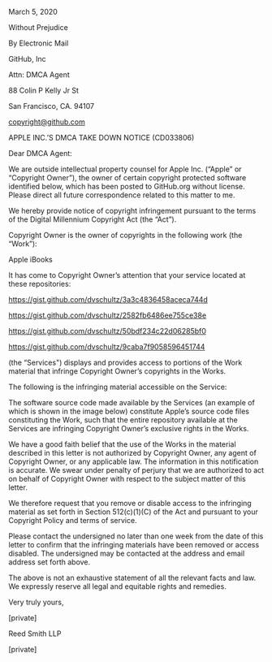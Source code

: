 March 5, 2020

Without Prejudice

By Electronic Mail

GitHub, Inc

Attn: DMCA Agent

88 Colin P Kelly Jr St

San Francisco, CA. 94107

copyright@github.com

APPLE INC.’S DMCA TAKE DOWN NOTICE (CD033806)

Dear DMCA Agent:

We are outside intellectual property counsel for Apple Inc. (“Apple” or “Copyright Owner”), the owner of certain copyright protected software identified below, which has been posted to GitHub.org without license. Please direct all future correspondence related to this matter to me.

We hereby provide notice of copyright infringement pursuant to the terms of the Digital Millennium Copyright Act (the “Act”). 

Copyright Owner is the owner of copyrights in the following work (the “Work”):

Apple iBooks

It has come to Copyright Owner’s attention that your service located at these repositories:

https://gist.github.com/dvschultz/3a3c4836458aceca744d

https://gist.github.com/dvschultz/2582fb6486ee755ce38e

https://gist.github.com/dvschultz/50bdf234c22d06285bf0

https://gist.github.com/dvschultz/9caba7f9058596451744

(the “Services") displays and provides access to portions of the Work material that infringe Copyright Owner’s copyrights in the Works.

The following is the infringing material accessible on the Service:



The software source code made available by the Services (an example of which is shown in the image below) constitute Apple’s source code files constituting the Work, such that the entire repository available at the Services are infringing Copyright Owner’s exclusive rights in the Works.



We have a good faith belief that the use of the Works in the material described in this letter is not authorized by Copyright Owner, any agent of Copyright Owner, or any applicable law.  The information in this notification is accurate. We swear under penalty of perjury that we are authorized to act on behalf of Copyright Owner with respect to the subject matter of this letter. 

We therefore request that you remove or disable access to the infringing material as set forth in Section 512(c)(1)(C) of the Act and pursuant to your Copyright Policy and terms of service.

Please contact the undersigned no later than one week from the date of this letter to confirm that the infringing materials have been removed or access disabled. The undersigned may be contacted at the address and email address set forth above.

The above is not an exhaustive statement of all the relevant facts and law. We expressly reserve all legal and equitable rights and remedies.

 

Very truly yours,

[private]  

Reed Smith LLP

[private]
